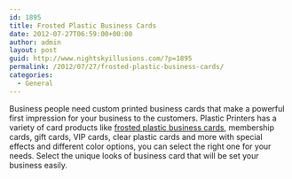 ```yaml
---
id: 1895
title: Frosted Plastic Business Cards
date: 2012-07-27T06:59:00+00:00
author: admin
layout: post
guid: http://www.nightskyillusions.com/?p=1895
permalink: /2012/07/27/frosted-plastic-business-cards/
categories:
  - General
---
```

Business people need custom printed business cards that make a powerful first impression for your business to the customers. Plastic Printers has a variety of card products like [frosted plastic business cards](http://www.plasticprinters.com/clearplasticcards/), membership cards, gift cards, VIP cards, clear plastic cards and more with special effects and different color options, you can select the right one for your needs. Select the unique looks of business card that will be set your business easily.